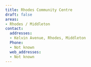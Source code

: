 ```yaml
---
title: Rhodes Community Centre
draft: false
areas:
- Rhodes / Middleton
contact:
  addresses:
  - Kelvin Avenue, Rhodes, Middleton
  Phone:
  - Not known
  web_addresses:
  - Not known
---
```


